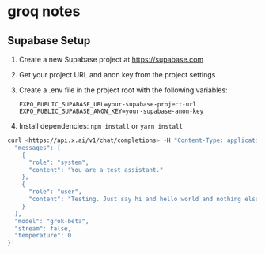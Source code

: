 # groq notes

## Supabase Setup

1. Create a new Supabase project at <https://supabase.com>
2. Get your project URL and anon key from the project settings
3. Create a .env file in the project root with the following variables:

   ```
   EXPO_PUBLIC_SUPABASE_URL=your-supabase-project-url
   EXPO_PUBLIC_SUPABASE_ANON_KEY=your-supabase-anon-key
   ```

4. Install dependencies: `npm install` or `yarn install`

```bash
curl <https://api.x.ai/v1/chat/completions> -H "Content-Type: application/json" -H "Authorization: Bearer <your-api-key>" -d '{
  "messages": [
    {
      "role": "system",
      "content": "You are a test assistant."
    },
    {
      "role": "user",
      "content": "Testing. Just say hi and hello world and nothing else."
    }
  ],
  "model": "grok-beta",
  "stream": false,
  "temperature": 0
}'
```

